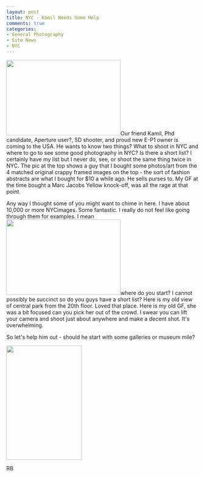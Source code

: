 ```yaml
---
layout: post
title: NYC - Kamil Needs Some Help
comments: true
categories:
- General Photography
- Site News
- NYC
---
```

<a rel="prettyPhoto" href="http://photo.rwboyer.com/wp-content/uploads/2010/09/DSC_0188.jpg"><img class="alignleft size-medium wp-image-2290" title="DSC_0188" src="http://photo.rwboyer.com/wp-content/uploads/2010/09/DSC_0188-300x198.jpg" alt="" width="300" height="198" /></a>Our friend Kamil, Phd candidate, Aperture user?, 5D shooter, and proud new E-P1 owner is coming to the USA. He wants to know two things? What to shoot in NYC and where to go to see some good photography in NYC? Is there a short list? I certainly have my list but I never do, see, or shoot the same thing twice in NYC. The pic at the top shows a guy that I bought some photos/art from the 4 matched original crappy framed images on the top - the sort of fashion abstracts are what I bought for $10 a while ago. He sells purses to. My GF at the time bought a Marc Jacobs Yellow knock-off, was all the rage at that point.

Any way I thought some of you might want to chime in here. I have about 10,000 or more NYCimages. Some fantastic. I really do not feel like going through them for examples. I mean<a rel="prettyPhoto" href="http://photo.rwboyer.com/wp-content/uploads/2010/09/DSC_0006.jpg"><img class="alignright size-medium wp-image-2295" title="DSC_0006" src="http://photo.rwboyer.com/wp-content/uploads/2010/09/DSC_0006-300x198.jpg" alt="" width="300" height="198" /></a>where do you start? I cannot possibly be succinct so do you guys have a short list? Here is my old view of central park from the 20th floor. Loved that place. Here is my old GF, she was a bit focused can you pick her out of the crowd. I swear you can lift your camera and shoot just about anywhere and make a decent shot. It's overwhelming.

So let's help him out - should he start with some galleries or museum mile?

<a rel="prettyPhoto" href="http://photo.rwboyer.com/wp-content/uploads/2010/09/DSC_0323.jpg"><img class="alignleft size-medium wp-image-2293" title="DSC_0323" src="http://photo.rwboyer.com/wp-content/uploads/2010/09/DSC_0323-198x300.jpg" alt="" width="198" height="300" /></a>

RB